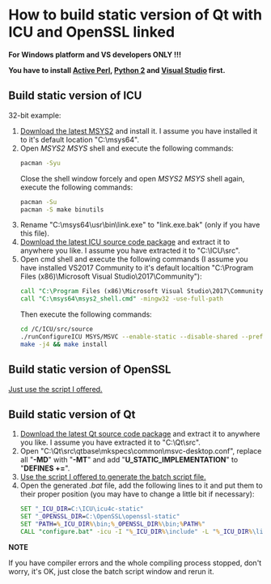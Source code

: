 ﻿# How to build static version of Qt with ICU and OpenSSL linked

**For Windows platform and VS developers ONLY !!!**

**You have to install [Active Perl](https://www.activestate.com/activeperl/downloads), [Python 2](https://www.python.org/downloads/windows/) and [Visual Studio](https://www.visualstudio.com/downloads/) first.**

## Build static version of ICU

32-bit example:
1. [Download the latest MSYS2](http://www.msys2.org/) and install it. I assume you have installed it to it's default location "C:\msys64".
2. Open *MSYS2 MSYS* shell and execute the following commands:
   ```bash
   pacman -Syu
   ```
   Close the shell window forcely and open *MSYS2 MSYS* shell again, execute the following commands:
   ```bash
   pacman -Su
   pacman -S make binutils
   ```
3. Rename "C:\msys64\usr\bin\link.exe" to "link.exe.bak" (only if you have this file).
4. [Download the latest ICU source code package](http://site.icu-project.org/download) and extract it to anywhere you like. I assume you have extracted it to "C:\ICU\src".
5. Open cmd shell and execute the following commands (I assume you have installed VS2017 Community to it's default localtion "C:\Program Files (x86)\Microsoft Visual Studio\2017\Community"):
   ```bat
   call "C:\Program Files (x86)\Microsoft Visual Studio\2017\Community\VC\Auxiliary\Build\vcvarsall.bat" x86
   call "C:\msys64\msys2_shell.cmd" -mingw32 -use-full-path
   ```
   Then execute the following commands:
   ```bash
   cd /C/ICU/src/source
   ./runConfigureICU MSYS/MSVC --enable-static --disable-shared --prefix=$PWD/../../icu4c-x86-static-msvc2017 CFLAGS=-MT CXXFLAGS=-MT
   make -j4 && make install
   ```

## Build static version of OpenSSL

[Just use the script I offered.](https://github.com/wangwenx190/build-scripts/blob/master/win-build-openssl.bat)

## Build static version of Qt

1. [Download the latest Qt source code package](http://download.qt.io/official_releases/qt/) and extract it to anywhere you like. I assume you have extracted it to "C:\Qt\src".
2. Open "C:\Qt\src\qtbase\mkspecs\common\msvc-desktop.conf", replace all "**-MD**" with "**-MT**" and add "**U_STATIC_IMPLEMENTATION**" to "**DEFINES +=**".
3. [Use the script I offered to generate the batch script file.](https://github.com/wangwenx190/build-scripts/blob/master/win-build-qt.bat)
4. Open the generated *.bat* file, add the following lines to it and put them to their proper position (you may have to change a little bit if necessary):
   ```bat
   SET "_ICU_DIR=C:\ICU\icu4c-static"
   SET "_OPENSSL_DIR=C:\OpenSSL\openssl-static"
   SET "PATH=%_ICU_DIR%\bin;%_OPENSSL_DIR%\bin;%PATH%"
   CALL "configure.bat" -icu -I "%_ICU_DIR%\include" -L "%_ICU_DIR%\lib" ICU_LIBS="-lsicudt -lsicuin -lsicuuc -lAdvAPI32" -openssl-linked -I "%_OPENSSL_DIR%\include" -L "%_OPENSSL_DIR%\lib" OPENSSL_LIBS="-llibcrypto -llibssl -lGdi32"
   ```

**NOTE**

If you have compiler errors and the whole compiling process stopped, don't worry, it's OK, just close the batch script window and rerun it.
